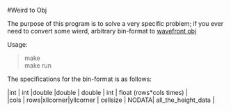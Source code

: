 #Weird to Obj

The purpose of this program is to solve a very specific problem; if you ever
need to convert some wierd, arbitrary bin-format to [wavefront obj](http://en.wikipedia.org/wiki/Wavefront_.obj_file)


Usage:

> make  
> make run



The specifications for the bin-format is as follows:


|int	| int |double	|double		| double	| int	| float	(rows*cols times)	|  
|cols	| rows|xllcorner|yllcorner	| cellsize	| NODATA| all_the_height_data		|


